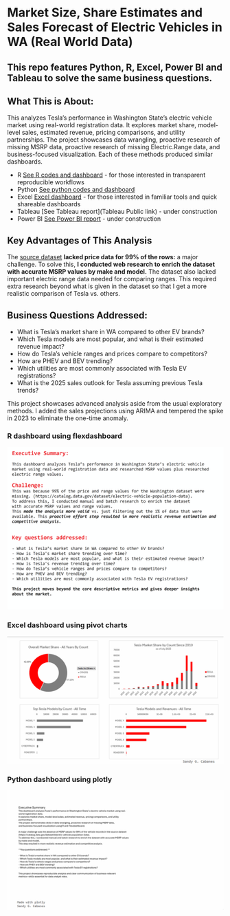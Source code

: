 # Market Size, Share Estimates and Sales Forecast of Electric Vehicles in WA (Real World Data)
## This repo features Python, R, Excel, Power BI and Tableau to solve the same business questions.
## What This is About:
This analyzes Tesla’s performance in Washington State’s electric vehicle market using real-world registration data. 
It explores market share, model-level sales, estimated revenue, pricing comparisons, and utility partnerships. 
The project showcases data wrangling, proactive research of missing MSRP data, proactive research of missing Electric.Range data,
and business-focused visualization.  Each of these methods produced similar dashboards.
- R [See R codes and dashboard](/R)  - for those interested in transparent reproducible workflows 
- Python [See python codes and dashboard](/Python) 
- Excel [Excel dashboard](/Excel) - for those interested in familiar tools and quick shareable dashboards
- Tableau [See Tableau report](Tableau Public link) - under construction 
- Power BI [See Power BI report](/PowerBI)  - under construction 

## Key Advantages of This Analysis
The [source dataset](https://catalog.data.gov/dataset/electric-vehicle-population-data) **lacked price data for 99% of the rows:** a major challenge.
To solve this, **I conducted web research to enrich the dataset with accurate MSRP values by make and model.** 
The dataset also lacked important electric range data needed for comparing ranges. This required extra research beyond what is given in the dataset so that I get a more realistic comparison of Tesla vs. others. 


## Business Questions Addressed:

- What is Tesla’s market share in WA compared to other EV brands?
- Which Tesla models are most popular, and what is their estimated revenue impact?
- How do Tesla’s vehicle ranges and prices compare to competitors?
- How are PHEV and BEV trending?
- Which utilities are most commonly associated with Tesla EV registrations?
- What is the 2025 sales outlook for Tesla assuming previous Tesla trends?


This project showcases advanced analysis aside from the usual exploratory methods.  I added the sales projections using ARIMA and tempered the spike in 2023 to eliminate the one-time anomaly.  


### R dashboard using flexdashboard
![R dashboard](R/dashboard_charts/Tesla_presentation.gif)

### Excel dashboard using pivot charts
![Excel dashboard](Excel/excel_dashboard.gif)

### Python dashboard using plotly
![Python dashboard](Python/output_5000ms.gif)
